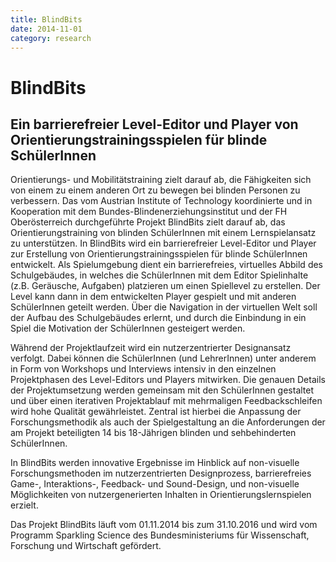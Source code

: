 ```yaml
---
title: BlindBits
date: 2014-11-01
category: research
---
```

# BlindBits

## Ein barrierefreier Level-Editor und Player von Orientierungstrainingsspielen für blinde SchülerInnen

Orientierungs- und Mobilitätstraining zielt darauf ab, die Fähigkeiten sich von einem zu einem anderen Ort zu bewegen bei blinden Personen zu verbessern. Das vom Austrian Institute of Technology koordinierte und in Kooperation mit dem Bundes-Blindenerziehungsinstitut und der FH Oberösterreich durchgeführte Projekt BlindBits zielt darauf ab, das Orientierungstraining von blinden SchülerInnen mit einem Lernspielansatz zu unterstützen.
In BlindBits wird ein barrierefreier Level-Editor und Player zur Erstellung von Orientierungstrainingsspielen für blinde SchülerInnen entwickelt. Als Spielumgebung dient ein barrierefreies, virtuelles Abbild des Schulgebäudes, in welches die SchülerInnen mit dem Editor Spielinhalte (z.B. Geräusche, Aufgaben) platzieren um einen Spiellevel zu erstellen. Der Level kann dann in dem entwickelten Player gespielt und mit anderen SchülerInnen geteilt werden. Über die Navigation in der virtuellen Welt soll der Aufbau des Schulgebäudes erlernt, und durch die Einbindung in ein Spiel die Motivation der SchülerInnen gesteigert werden.

Während der Projektlaufzeit wird ein nutzerzentrierter Designansatz verfolgt. Dabei können die SchülerInnen (und LehrerInnen) unter anderem in Form von Workshops und Interviews intensiv in den einzelnen Projektphasen des Level-Editors und Players mitwirken. Die genauen Details der Projektumsetzung werden gemeinsam mit den SchülerInnen gestaltet und über einen iterativen Projektablauf mit mehrmaligen Feedbackschleifen wird hohe Qualität gewährleistet. Zentral ist hierbei die Anpassung der Forschungsmethodik als auch der Spielgestaltung an die Anforderungen der am Projekt beteiligten 14 bis 18-Jährigen blinden und sehbehinderten SchülerInnen.

In BlindBits werden innovative Ergebnisse im Hinblick auf non-visuelle Forschungsmethoden im nutzerzentrierten Designprozess, barrierefreies Game-, Interaktions-, Feedback- und Sound-Design, und non-visuelle Möglichkeiten von nutzergenerierten Inhalten in Orientierungslernspielen erzielt.

Das Projekt BlindBits läuft vom 01.11.2014 bis zum 31.10.2016 und wird vom Programm Sparkling Science des Bundesministeriums für Wissenschaft, Forschung und Wirtschaft gefördert.
